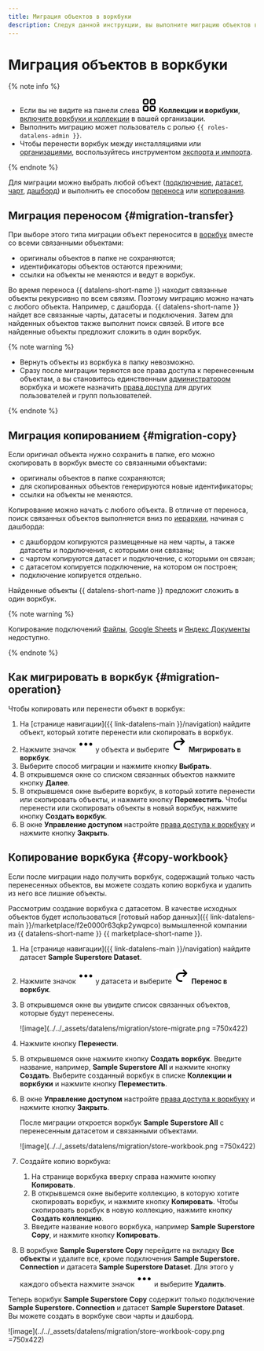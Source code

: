 ```yaml
---
title: Миграция объектов в воркбуки
description: Следуя данной инструкции, вы выполните миграцию объектов в воркбуки.
---
```


# Миграция объектов в воркбуки

{% note info %}

* Если вы не видите на панели слева ![collections](../../_assets/console-icons/rectangles-4.svg) **Коллекции и воркбуки**, [включите воркбуки и коллекции](../../datalens/workbooks-collections/index.md#enable-workbooks) в вашей организации.
* Выполнить миграцию может пользователь с ролью `{{ roles-datalens-admin }}`.
* Чтобы перенести воркбук между инсталляциями или [организациями](../concepts/organizations.md), воспользуйтесь инструментом [экспорта и импорта](./export-and-import.md).

{% endnote %}

Для миграции можно выбрать любой объект ([подключение](../concepts/connection.md), [датасет](../dataset/index.md), [чарт](../concepts/chart/index.md), [дашборд](../concepts/dashboard.md)) и выполнить ее способом [переноса](#migration-transfer) или [копирования](#migration-copy).

## Миграция переносом {#migration-transfer}

При выборе этого типа миграции объект переносится в [воркбук](./index.md) вместе со всеми связанными объектами:

* оригиналы объектов в папке не сохраняются;
* идентификаторы объектов остаются прежними;
* ссылки на объекты не меняются и ведут в воркбук.

Во время переноса {{ datalens-short-name }} находит связанные объекты рекурсивно по всем связям. Поэтому миграцию можно начать с любого объекта. Например, с дашборда. {{ datalens-short-name }} найдет все связанные чарты, датасеты и подключения. Затем для найденных объектов также выполнит поиск связей. В итоге все найденные объекты предложит сложить в один воркбук.

{% note warning %}

* Вернуть объекты из воркбука в папку невозможно.
* Сразу после миграции теряются все права доступа к перенесенным объектам, а вы становитесь единственным [администратором](../security/roles.md#datalens-workbooks-admin) воркбука и можете назначить [права доступа](./security.md) для других пользователей и групп пользователей.

{% endnote %}

## Миграция копированием {#migration-copy}

Если оригинал объекта нужно сохранить в папке, его можно скопировать в воркбук вместе со связанными объектами:

* оригиналы объектов в папке сохраняются;
* для скопированных объектов генерируются новые идентификаторы;
* ссылки на объекты не меняются.

Копирование можно начать с любого объекта. В отличие от переноса, поиск связанных объектов выполняется вниз по [иерархии](../concepts/index.md#component-interrelation), начиная с дашборда:

* с дашбордом копируются размещенные на нем чарты, а также датасеты и подключения, с которыми они связаны;
* с чартом копируются датасет и подключение, с которыми он связан;
* с датасетом копируется подключение, на котором он построен;
* подключение копируется отдельно.

Найденные объекты {{ datalens-short-name }} предложит сложить в один воркбук.

{% note warning %}

Копирование подключений [Файлы](../operations/connection/create-file.md), [Google Sheets](../operations/connection/create-google-sheets.md) и [Яндекс Документы](../operations/connection/create-yadocs.md) недоступно.

{% endnote %}

## Как мигрировать в воркбук {#migration-operation}

Чтобы копировать или перенести объект в воркбук:

1. На [странице навигации]({{ link-datalens-main }}/navigation) найдите объект, который хотите перенести или скопировать в воркбук.
1. Нажмите значок ![image](../../_assets/console-icons/ellipsis.svg) у объекта и выберите ![image](../../_assets/console-icons/arrow-uturn-cw-right.svg) **Мигрировать в воркбук**.
1. Выберите способ миграции и нажмите кнопку **Выбрать**.
1. В открывшемся окне со списком связанных объектов нажмите кнопку **Далее**.
1. В открывшемся окне выберите воркбук, в который хотите перенести или скопировать объекты, и нажмите кнопку **Переместить**. Чтобы перенести или скопировать объекты в новый воркбук, нажмите кнопку **Создать воркбук**.
1. В окне **Управление доступом** настройте [права доступа к воркбуку](./security.md) и нажмите кнопку **Закрыть**.

## Копирование воркбука {#copy-workbook}

Если после миграции надо получить воркбук, содержащий только часть перенесенных объектов, вы можете создать копию воркбука и удалить из него все лишние объекты.

Рассмотрим создание воркбука с датасетом. В качестве исходных объектов будет использоваться [готовый набор данных]({{ link-datalens-main }}/marketplace/f2e0000r63qkp2ywqpco) вымышленной компании из {{ datalens-short-name }} {{ marketplace-short-name }}.

1. На [странице навигации]({{ link-datalens-main }}/navigation) найдите датасет **Sample Superstore Dataset**.
1. Нажмите значок ![image](../../_assets/console-icons/ellipsis.svg) у датасета и выберите ![image](../../_assets/console-icons/arrow-uturn-cw-right.svg) **Перенос в воркбук**.
1. В открывшемся окне вы увидите список связанных объектов, которые будут перенесены.

   ![image](../../_assets/datalens/migration/store-migrate.png =750x422)

1. Нажмите кнопку **Перенести**.
1. В открывшемся окне нажмите кнопку **Создать воркбук**. Введите название, например, **Sample Superstore All** и нажмите кнопку **Создать**. Выберите созданный воркбук в списке **Коллекции и воркбуки** и нажмите кнопку **Переместить**.
1. В окне **Управление доступом** настройте [права доступа к воркбуку](./security.md) и нажмите кнопку **Закрыть**.

   После миграции откроется воркбук **Sample Superstore All** с перенесенным датасетом и связанными объектами.

   ![image](../../_assets/datalens/migration/store-workbook.png =750x422)

1. Создайте копию воркбука:

   1. На странице воркбука вверху справа нажмите кнопку **Копировать**.
   1. В открывшемся окне выберите коллекцию, в которую хотите скопировать воркбук, и нажмите кнопку **Копировать**. Чтобы скопировать воркбук в новую коллекцию, нажмите кнопку **Создать коллекцию**.
   1. Введите название нового воркбука, например **Sample Superstore Copy**, и нажмите кнопку **Копировать**.

1. В воркбуке **Sample Superstore Copy** перейдите на вкладку **Все объекты** и удалите все, кроме подключения **Sample Superstore. Connection** и датасета **Sample Superstore Dataset**. Для этого у каждого объекта нажмите значок ![image](../../_assets/console-icons/ellipsis.svg) и выберите **Удалить**.

Теперь воркбук **Sample Superstore Copy** содержит только подключение **Sample Superstore. Connection** и датасет **Sample Superstore Dataset**. Вы можете создать в воркбуке свои чарты и дашборд.

![image](../../_assets/datalens/migration/store-workbook-copy.png =750x422)
